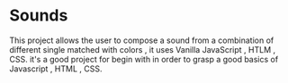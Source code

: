 # Sounds

This project allows the user to compose a sound from a combination of different single matched with colors , it uses Vanilla JavaScript , HTLM , CSS.
it's a good project for begin with in order to grasp a good basics of Javascript , HTML , CSS.
